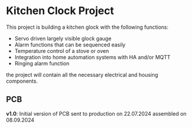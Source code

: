 # Kitchen Clock Project

This project is building a kitchen glock with the following functions:

- Servo driven largely visible glock gauge
- Alarm functions that can be sequenced easily
- Temperature control of a stove or oven
- Integration into home automation systems with HA and/or MQTT
- Ringing alarm function

the project will contain all the necessary electrical and housing components.

## PCB

**v1.0**: Initial version of PCB sent to production on 22.07.2024 assembled on 08.09.2024